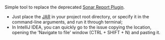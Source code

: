 Simple tool to replace the deprecated [Sonar Report Plugin](https://docs.sonarqube.org/display/PLUG/Issues+Report+Plugin).

- Just place the [JAR](https://github.com/italomlaino/sonar-report-generator/releases) in your project root directory, or specify it in the command-line arguments, and run it through terminal;
- In IntelliJ IDEA, you can quickly go to the issue copying the location, opening the 'Navigate to file' window (CTRL + SHIFT + N) and pasting it.